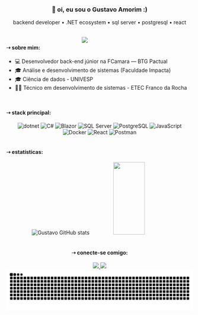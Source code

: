 <h3 align="center">👋 oi, eu sou o Gustavo Amorim :)</h3>
<p align="center"> backend developer • .NET ecosystem • sql server • postgresql • react </p>

<br>

<img align="right" width="300px" src="https://i.pinimg.com/originals/3c/c3/a2/3cc3a2b332e77d64f8a7e388c7aaa2e0.gif"/>


<div align="left">
  <h4> ➝ sobre mim: </h4>
  <ul>
    <li> 💻 Desenvolvedor back-end júnior na FCamara — BTG Pactual </li>
    <li> 🎓 Análise e desenvolvimento de sistemas (Faculdade Impacta) </li>
    <li> 🎓 Ciência de dados - UNIVESP </li>
    <li> 👨‍💻 Técnico em desenvolvimento de sistemas - ETEC Franco da Rocha </li>
  </ul>
</div>

<br>

<h4> ➝ stack principal: </h4>

<div align="center">
  <img alt="dotnet" height="40" src="https://cdn.jsdelivr.net/gh/devicons/devicon@latest/icons/dot-net/dot-net-plain-wordmark.svg" />
  <img alt="C#" height="40" src="https://cdn.jsdelivr.net/gh/devicons/devicon/icons/csharp/csharp-original.svg" />
  <img alt="Blazor" height="40" src="https://upload.wikimedia.org/wikipedia/commons/d/d0/Blazor.png" />
  <img alt="SQL Server" height="40" src="https://cdn.jsdelivr.net/gh/devicons/devicon/icons/microsoftsqlserver/microsoftsqlserver-plain.svg" />
  <img alt="PostgreSQL" height="40" src="https://cdn.jsdelivr.net/gh/devicons/devicon/icons/postgresql/postgresql-original.svg" />
  <img alt="JavaScript" height="40" src="https://cdn.jsdelivr.net/gh/devicons/devicon/icons/javascript/javascript-original.svg" />
  <img alt="Docker" height="40" src="https://cdn.jsdelivr.net/gh/devicons/devicon/icons/docker/docker-original.svg" />
  <img alt="React" height="40" src="https://cdn.jsdelivr.net/gh/devicons/devicon/icons/react/react-original.svg" />
  <img alt="Postman" height="40" src="https://cdn.jsdelivr.net/gh/devicons/devicon/icons/postman/postman-original.svg" />
</div>

<br>

<h4> ➝ estatísticas: </h4>

<div align="center">
  <img width="49%" height="195px" src="https://github-readme-stats.vercel.app/api?username=0GustavoAmorim&show_icons=true&count_private=true&hide_border=true&title_color=58a6ff&icon_color=58a6ff&text_color=c9d1d9&bg_color=0d1117" alt="Gustavo GitHub stats" />
  <img width="41%" height="195px" src="https://github-readme-stats.vercel.app/api/top-langs/?username=0GustavoAmorim&layout=compact&hide_border=true&title_color=58a6ff&text_color=c9d1d9&bg_color=0d1117" />
</div>

<br>

<div align="center">
  <h4> ➝ conecte-se comigo: </h4>
  <a href="https://www.linkedin.com/in/gustavo-amorim-silva/" target="_blank">
    <img src="https://img.shields.io/badge/LinkedIn-0A66C2?style=for-the-badge&logo=linkedin&logoColor=white"/>
  </a>
  <a href="https://github.com/0GustavoAmorim" target="_blank">
    <img src="https://img.shields.io/badge/GitHub-171515?style=for-the-badge&logo=github&logoColor=white"/>
  </a>
</div>

<div align="center">
  <picture>
    <source media="(prefers-color-scheme: dark)" srcset="https://raw.githubusercontent.com/0GustavoAmorim/0GustavoAmorim/output/github-snake-dark.svg">
    <source media="(prefers-color-scheme: light)" srcset="https://raw.githubusercontent.com/0GustavoAmorim/0GustavoAmorim/output/github-snake.svg">
    <img alt="snake animation" src="https://raw.githubusercontent.com/0GustavoAmorim/0GustavoAmorim/output/github-snake.svg" />
  </picture>
</div>
